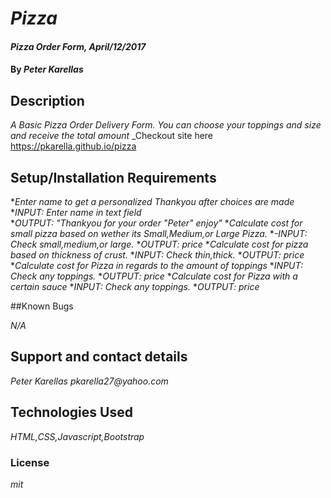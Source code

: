 # _Pizza_

#### _Pizza Order Form, April/12/2017_

#### By _**Peter Karellas**_

## Description

_A Basic Pizza Order Delivery Form. You can choose your toppings and size and receive
the total amount_
_Checkout site here https://pkarella.github.io/pizza

## Setup/Installation Requirements

*_Enter name to get a personalized Thankyou after choices are made_
  *_INPUT: Enter name in text field_  
  *_OUTPUT: "Thankyou for your order "Peter" enjoy"_
*_Calculate cost for small pizza based on wether its Small,Medium,or Large Pizza._
  *_-INPUT: Check small,medium,or large._
  *_OUTPUT: price_
*_Calculate cost for pizza based on thickness of crust._
  *_INPUT: Check thin,thick._
  *_OUTPUT: price_
*_Calculate cost for Pizza  in regards to the amount of toppings_
  *_INPUT: Check any toppings._
  *_OUTPUT: price_
*_Calculate cost for Pizza with a certain sauce_
  *_INPUT: Check any toppings._
  *_OUTPUT: price_


##Known Bugs

_N/A_

## Support and contact details

_Peter Karellas pkarella27@yahoo.com_

## Technologies Used

_HTML,CSS,Javascript,Bootstrap_

### License

_mit_

